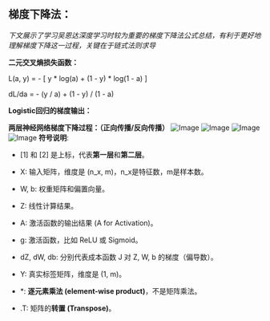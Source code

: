 ## 梯度下降法：

*下文展示了学习吴恩达深度学习时较为重要的梯度下降法公式总结，有利于更好地理解梯度下降这一过程，关键在于链式法则求导*

**二元交叉熵损失函数：**

L(a, y) = - [ y * log(a) + (1 - y) * log(1 - a) ]

dL/da = - (y / a) + (1 - y) / (1 - a)

**Logistic回归的梯度输出：**


**两层神经网络梯度下降过程：（正向传播/反向传播）**
![Image](https://github.com/user-attachments/assets/82cf9f2c-c319-49ff-8ca1-4e27c6dd1cbe)
![Image](https://github.com/user-attachments/assets/ca9e0a65-1001-4baa-ac87-94a8f045b109)
![Image](https://github.com/user-attachments/assets/72f18f7d-b1d8-4b88-b3fc-78e64307e611)
![Image](https://github.com/user-attachments/assets/0108af37-c590-4c88-b1b0-7a285fb6554e)
**符号说明**:

- [1] 和 [2] 是上标，代表**第一层**和**第二层**。

- X: 输入矩阵，维度是 (n_x, m)，n_x是特征数，m是样本数。

- W, b: 权重矩阵和偏置向量。

- Z: 线性计算结果。

- A: 激活函数的输出结果 (A for Activation)。

- g: 激活函数，比如 ReLU 或 Sigmoid。

- dZ, dW, db: 分别代表成本函数 J 对 Z, W, b 的梯度（偏导数）。

- Y: 真实标签矩阵，维度是 (1, m)。

- *: **逐元素乘法 (element-wise product)**，不是矩阵乘法。

- .T: 矩阵的**转置 (Transpose)**。





